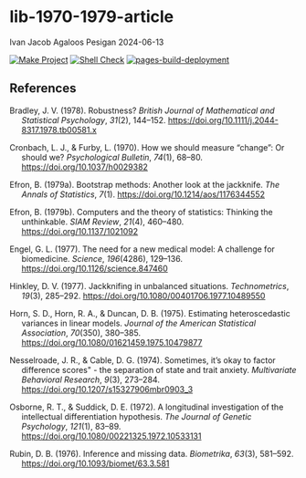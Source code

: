 lib-1970-1979-article
================
Ivan Jacob Agaloos Pesigan
2024-06-13

<!-- README.md is generated from .setup/readme/README.Rmd. Please edit that file -->
<!-- badges: start -->

[![Make
Project](https://github.com/ijapesigan/lib-1970-1979-article/actions/workflows/make.yml/badge.svg)](https://github.com/ijapesigan/lib-1970-1979-article/actions/workflows/make.yml)
[![Shell
Check](https://github.com/ijapesigan/lib-1970-1979-article/actions/workflows/shellcheck.yml/badge.svg)](https://github.com/ijapesigan/lib-1970-1979-article/actions/workflows/shellcheck.yml)
[![pages-build-deployment](https://github.com/ijapesigan/lib-1970-1979-article/actions/workflows/pages/pages-build-deployment/badge.svg)](https://github.com/ijapesigan/lib-1970-1979-article/actions/workflows/pages/pages-build-deployment)
<!-- badges: end -->

## References

<div id="refs" class="references csl-bib-body hanging-indent"
entry-spacing="0" line-spacing="2">

<div id="ref-Bradley-1978" class="csl-entry">

Bradley, J. V. (1978). Robustness? *British Journal of Mathematical and
Statistical Psychology*, *31*(2), 144–152.
<https://doi.org/10.1111/j.2044-8317.1978.tb00581.x>

</div>

<div id="ref-Cronbach-Furby-1970" class="csl-entry">

Cronbach, L. J., & Furby, L. (1970). How we should measure “change”: Or
should we? *Psychological Bulletin*, *74*(1), 68–80.
<https://doi.org/10.1037/h0029382>

</div>

<div id="ref-Efron-1979a" class="csl-entry">

Efron, B. (1979a). Bootstrap methods: Another look at the jackknife.
*The Annals of Statistics*, *7*(1).
<https://doi.org/10.1214/aos/1176344552>

</div>

<div id="ref-Efron-1979b" class="csl-entry">

Efron, B. (1979b). Computers and the theory of statistics: Thinking the
unthinkable. *SIAM Review*, *21*(4), 460–480.
<https://doi.org/10.1137/1021092>

</div>

<div id="ref-Engel-1977" class="csl-entry">

Engel, G. L. (1977). The need for a new medical model: A challenge for
biomedicine. *Science*, *196*(4286), 129–136.
<https://doi.org/10.1126/science.847460>

</div>

<div id="ref-Hinkley-1977" class="csl-entry">

Hinkley, D. V. (1977). Jackknifing in unbalanced situations.
*Technometrics*, *19*(3), 285–292.
<https://doi.org/10.1080/00401706.1977.10489550>

</div>

<div id="ref-Horn-Horn-Duncan-1975" class="csl-entry">

Horn, S. D., Horn, R. A., & Duncan, D. B. (1975). Estimating
heteroscedastic variances in linear models. *Journal of the American
Statistical Association*, *70*(350), 380–385.
<https://doi.org/10.1080/01621459.1975.10479877>

</div>

<div id="ref-Nesselroade-Cable-1974" class="csl-entry">

Nesselroade, J. R., & Cable, D. G. (1974). Sometimes, it’s okay to
factor difference scores" - the separation of state and trait anxiety.
*Multivariate Behavioral Research*, *9*(3), 273–284.
<https://doi.org/10.1207/s15327906mbr0903_3>

</div>

<div id="ref-Osborne-Suddick-1972" class="csl-entry">

Osborne, R. T., & Suddick, D. E. (1972). A longitudinal investigation of
the intellectual differentiation hypothesis. *The Journal of Genetic
Psychology*, *121*(1), 83–89.
<https://doi.org/10.1080/00221325.1972.10533131>

</div>

<div id="ref-Rubin-1976" class="csl-entry">

Rubin, D. B. (1976). Inference and missing data. *Biometrika*, *63*(3),
581–592. <https://doi.org/10.1093/biomet/63.3.581>

</div>

</div>
